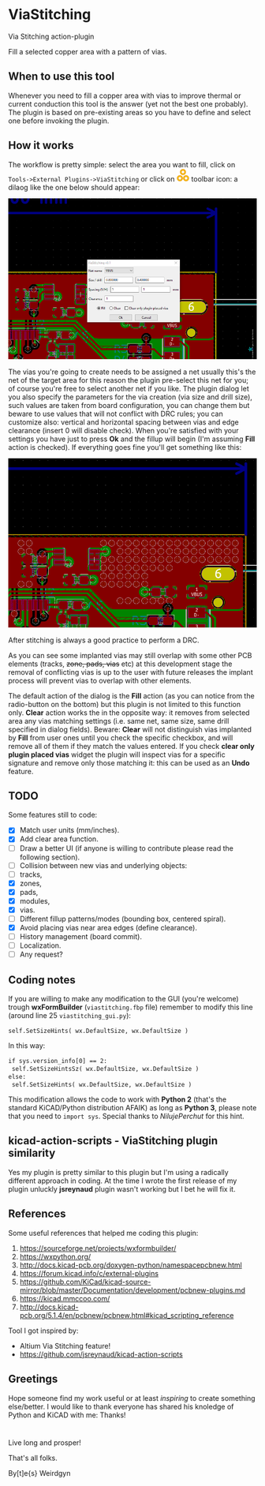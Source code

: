 # ViaStitching

Via Stitching action-plugin

Fill a selected copper area with a pattern of vias.

## When to use this tool

Whenever you need to fill a copper area with vias to improve thermal or current conduction this tool is the answer (yet not the best one probably). The plugin is based on pre-existing areas so you have to define and select one before invoking the plugin.

## How it works

The workflow is pretty simple: select the area you want to fill, click on ```Tools->External Plugins->ViaStitching``` or click on ![AddNet icon](viastitching.png?raw=true) toolbar icon: a dilaog like the one below should appear:

![AddNet dialog](pictures/viastitching_dialog.PNG?raw=true "ViaStitching dialog")

The vias you're going to create needs to be assigned a net usually this's the net of the target area for this reason the plugin pre-select this net for you; of course you're free to select another net if you like.
The plugin dialog let you also specify the parameters for the via creation (via size and drill size), such values are taken from board configuration, you can change them but beware to use values that will not conflict with DRC rules; you can customize also: vertical and horizontal spacing between vias and edge clearance (insert 0 will disable check).
When you're satisfied with your settings you have just to press __Ok__ and the fillup will begin (I'm assuming __Fill__ action is checked).
If everything goes fine you'll get something like this:

![viastitching result](pictures/viastitching_result.PNG?raw=true "ViaStitching result")

After stitching is always a good practice to perform a DRC.

As you can see some implanted vias may still overlap with some other PCB elements (tracks, ~~zone, pads, vias~~ etc) at this development stage the removal of conflicting vias is up to the user with future releases the implant process will prevent vias to overlap with other elements.

The default action of the dialog is the __Fill__ action (as you can notice from the radio-button on the bottom) but this plugin is not limited to this function only. __Clear__ action works the in the opposite way: it removes from selected area any vias matching settings (i.e. same net, same size, same drill specified in dialog fields). Beware: __Clear__ will not distinguish vias implanted by __Fill__ from user ones until you check the specific checkbox, and will remove all of them if they match the values entered. If you check __clear only plugin placed vias__ widget the plugin will inspect vias for a specific signature and remove only those matching it: this can be used as an __Undo__ feature.

## TODO

Some features still to code:
- [x] Match user units (mm/inches).
- [x] Add clear area function.
- [ ] Draw a better UI (if anyone is willing to contribute please read the following section).
- [ ] Collision between new vias and underlying objects: 
 - [ ] tracks, 
 - [x] zones, 
 - [x] pads,
 - [x] modules,
 - [x] vias.
- [ ] Different fillup patterns/modes (bounding box, centered spiral).
- [x] Avoid placing vias near area edges (define clearance).
- [ ] History management (board commit).
- [ ] Localization.
- [ ] Any request?

## Coding notes

If you are willing to make any modification to the GUI (you're welcome) trough __wxFormBuilder__ (```viastitching.fbp``` file) remember to modify this line (around line 25 ```viastitching_gui.py```):
```
self.SetSizeHints( wx.DefaultSize, wx.DefaultSize )
```
In this way:
```
if sys.version_info[0] == 2:
 self.SetSizeHintsSz( wx.DefaultSize, wx.DefaultSize )
else:
 self.SetSizeHints( wx.DefaultSize, wx.DefaultSize )
```
This modification allows the code to work with __Python 2__ (that's the standard KiCAD/Python distribution AFAIK) as long as __Python 3__, please note that you need to ```import sys```. Special thanks to *NilujePerchut* for this hint.

## kicad-action-scripts - ViaStitching plugin similarity

Yes my plugin is pretty similar to this plugin but I'm using a radically different approach in coding. At the time I wrote the first release of my plugin unluckly __jsreynaud__ plugin wasn't working but I bet he will fix it.

## References

Some useful references that helped me coding this plugin:
1. https://sourceforge.net/projects/wxformbuilder/
2. https://wxpython.org/
3. http://docs.kicad-pcb.org/doxygen-python/namespacepcbnew.html
4. https://forum.kicad.info/c/external-plugins
5. https://github.com/KiCad/kicad-source-mirror/blob/master/Documentation/development/pcbnew-plugins.md
6. https://kicad.mmccoo.com/
7. http://docs.kicad-pcb.org/5.1.4/en/pcbnew/pcbnew.html#kicad_scripting_reference


Tool I got inspired by:
- Altium Via Stitching feature!
- https://github.com/jsreynaud/kicad-action-scripts

## Greetings

Hope someone find my work useful or at least *inspiring* to create something else/better.
I would like to thank everyone has shared his knoledge of Python and KiCAD with me: Thanks!

#

Live long and prosper!

That's all folks.

By[t]e{s}
 Weirdgyn

